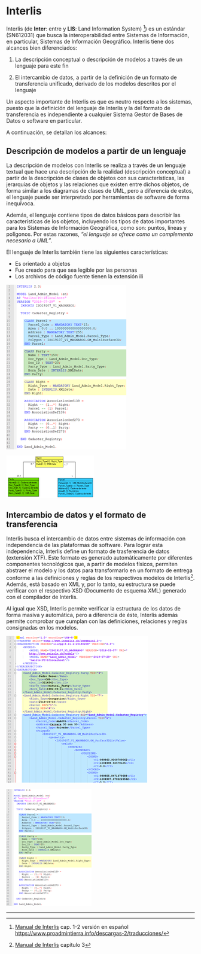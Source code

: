 # Interlis

Interlis (de **Inter**: entre y **LIS**: Land Information System) [^def_nombre]) es un estándar (SN612031) que busca la interoperabilidad entre Sistemas de Información, en particular, Sistemas de Información Geográfico. Interlis tiene dos alcances bien diferenciados:

1. La descripción conceptual o descripción de modelos a través de un lenguaje para este fin

2. El intercambio de datos, a partir de la definición de un formato de transferencia unificado, derivado de los modelos descritos por el lenguaje

Un aspecto importante de Interlis es que es neutro respecto a los sistemas, puesto que la definición del lenguaje de Interlis y la del formato de transferencia es independiente a cualquier Sistema Gestor de Bases de Datos o software en particular.

A continuación, se detallan los alcances:

## Descripción de modelos a partir de un lenguaje

La descripción de modelos con Interlis se realiza a través de un lenguaje textual que hace una descripción de la realidad (descripción conceptual) a partir de la descripción de clases de objetos con sus características, las jerarquías de objetos y las relaciones que existen entre dichos objetos, de forma similar a los diagramas de clases de UML, pero a diferencia de estos, el lenguaje puede ser interpretado por herramientas de software de forma inequívoca.

Además, el lenguaje contiene tipos de datos básicos para describir las características de los objetos, incluyendo los tipos de datos importantes para los Sistemas de Información Geográfica, como son: puntos, líneas y polígonos. Por estas razones, *“el lenguaje se ofrece como un complemento necesario a UML”*.

El lenguaje de Interlis también tiene las siguientes características:

- Es orientado a objetos
- Fue creado para que sea legible por las personas
- Los archivos de código fuente tienen la extensión ili

![modelo descrito en lenguaje interlis](./_static/01_modelo_descrito_interlis.png)

![modelo equivalente en uml](./_static/01_modelo_descrito_equivalente_uml.png)

## Intercambio de datos y el formato de transferencia

Interlis busca el intercambio de datos entre sistemas de información con independencia de las plataformas de software. Para lograr esta independencia, Interlis define un  formato de trasferencia de datos (extensión XTF). Este formato es generado automáticamente por diferentes componentes tecnológicos que, a partir de modelos físicos, permiten abstraer el modelo y los datos para transformarlo en un formato de entrega conforme a las definiciones y reglas de los respectivos modelos de Interlis[^def_xtf]. Además, está basado en XML y, por lo tanto, su estructura se puede verificar con el respectivo XSD (Documento de esquema XML) generado con el compilador de Interlis.

Al igual que XSD, Interlis permite verificar la estructura de los datos de forma masiva y automática, pero a diferencia de éste, Interlis además permite comprobar que cumplan con las definiciones, relaciones y reglas consignadas en los modelos.



![datos en formato de transferencia intelis - xtf](./_static/02_datos_en_interlis.png)

![modelo de los datos](./_static/02_datos_en_interlis_(modelo).png)

------

[^def_nombre]:  [Manual de Interlis](https://www.interlis.ch/download/interlis2/ili2-refman_2006-04-13_e.pdf) cap. 1-2 versión en español https://www.proadmintierra.info/descargas-2/traducciones/

[^def_xtf]:  [Manual de Interlis](https://www.interlis.ch/download/interlis2/ili2-refman_2006-04-13_e.pdf) capítulo 3

